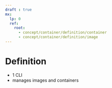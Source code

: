 ```yaml
---
draft : true
mx:  
  lp: 0
  ref:
    root:
      - concept/container/definition/container
      - concept/container/definition/image
---
```


# Definition
- 1 CLI
- manages images and containers
